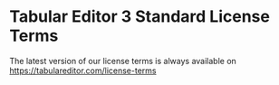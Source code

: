 # Tabular Editor 3 Standard License Terms 

The latest version of our license terms is always available on https://tabulareditor.com/license-terms
